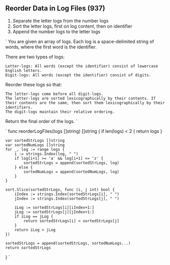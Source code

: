 ## Reorder Data in Log Files (937)
1. Separate the letter logs from the number logs
2. Sort the letter logs, first on log content, then on identifier
3. Append the number logs to the letter logs

`
You are given an array of logs. Each log is a space-delimited string of words, where the first word is the identifier.

There are two types of logs:

    Letter-logs: All words (except the identifier) consist of lowercase English letters.
    Digit-logs: All words (except the identifier) consist of digits.

Reorder these logs so that:

    The letter-logs come before all digit-logs.
    The letter-logs are sorted lexicographically by their contents. If their contents are the same, then sort them lexicographically by their identifiers.
    The digit-logs maintain their relative ordering.

Return the final order of the logs.
`

`
func reorderLogFiles(logs []string) []string {
    if len(logs) < 2 {
        return logs
    }
    
    var sortedStrLogs []string
    var sortedNumLogs []string
    for _, log := range logs {
        i := strings.Index(log, " ")
        if log[i+1] >= 'a' && log[i+1] <= 'z' {
            sortedStrLogs = append(sortedStrLogs, log)
        } else {
            sortedNumLogs = append(sortedNumLogs, log)
        }
    }
    
    sort.Slice(sortedStrLogs, func (i, j int) bool {
        iIndex := strings.Index(sortedStrLogs[i], " ")
        jIndex := strings.Index(sortedStrLogs[j], " ")
        
        iLog := sortedStrLogs[i][iIndex+1:]
        jLog := sortedStrLogs[j][jIndex+1:]
        if iLog == jLog {
            return sortedStrLogs[i] < sortedStrLogs[j]
        }
        return iLog < jLog
    })
    
    sortedStrLogs = append(sortedStrLogs, sortedNumLogs...)
    return sortedStrLogs
}
`